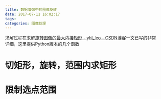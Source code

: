 ```yaml
---
title: 数据增强中的图像旋转
date: 2017-07-11 16:02:17
tags:
categories: 图像处理
---
```


求解过程在[求解旋转图像的最大内接矩形 - yhl_leo - CSDN博客](http://blog.csdn.net/yhl_leo/article/details/51510432)一文已写的非常详细，这里提供Python版本的几个函数

# 切矩形，旋转，范围内求矩形

# 限制选点范围
